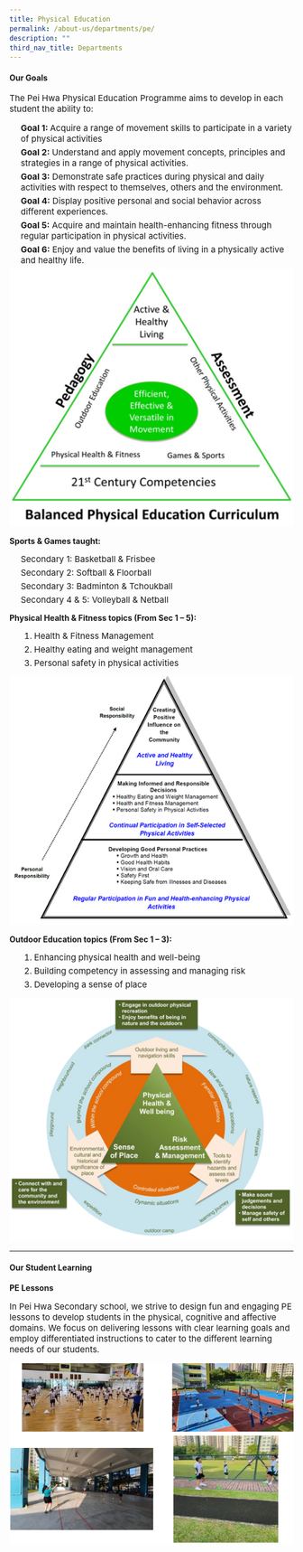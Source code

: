 ```yaml
---
title: Physical Education
permalink: /about-us/departments/pe/
description: ""
third_nav_title: Departments
---
```

<h4><strong>Our Goals</strong></h4>

<p style="font-size:15px;">The Pei Hwa Physical Education Programme aims to develop in each student the ability to:</p>

<p style="margin:5px 0 5px 20px; font-size:15px;"><strong>Goal 1:&nbsp;</strong>Acquire a range of movement skills to participate in a variety of physical activities</p>

<p style="margin:5px 0 5px 20px; font-size:15px;"><strong>Goal 2:</strong>&nbsp;Understand and apply movement concepts, principles and strategies in a range of physical activities.</p>

<p style="margin:5px 0 5px 20px; font-size:15px;"><strong>Goal 3:</strong>&nbsp;Demonstrate safe practices during physical and daily activities with respect to themselves, others and the environment.</p>

<p style="margin:5px 0 5px 20px; font-size:15px;"><strong>Goal 4:</strong>&nbsp;Display positive personal and social behavior across different experiences.</p>

<p style="margin:5px 0 5px 20px; font-size:15px;"><strong>Goal 5:</strong>&nbsp;Acquire and maintain health-enhancing fitness through regular participation in physical activities.</p>

<p style="margin:5px 0 5px 20px; font-size:15px;"><strong>Goal 6:</strong>&nbsp;Enjoy and value the benefits of living in a physically active and healthy life.</p>

<img src="/images/pe1.jpg">

<p><strong>Sports &amp; Games taught:</strong></p>

<p style="margin:5px 0 5px 20px; font-size:15px;">Secondary 1: Basketball &amp; Frisbee</p>

<p style="margin:5px 0 5px 20px; font-size:15px;">Secondary 2: Softball &amp; Floorball</p>

<p style="margin:5px 0 5px 20px; font-size:15px;">Secondary 3: Badminton &amp; Tchoukball</p>

<p style="margin:5px 0 5px 20px; font-size:15px;">Secondary 4 &amp; 5: Volleyball &amp; Netball</p>

<p><strong>Physical Health &amp; Fitness topics (From Sec 1 &ndash; 5):</strong></p>

<ol>
<li style="margin:5px 0 5px 20px; font-size:15px;">Health &amp; Fitness Management</li>
<li style="margin:5px 0 5px 20px; font-size:15px;">Healthy eating and weight management</li>
<li style="margin:5px 0 5px 20px; font-size:15px;">Personal safety in physical activities</li>
</ol>

<img src="/images/pe2.jpg">

<p><strong>Outdoor Education topics (From Sec 1 &ndash; 3):</strong></p>

<ol>
<li style="margin:5px 0 5px 20px; font-size:15px;">Enhancing physical health and well-being</li>
<li style="margin:5px 0 5px 20px; font-size:15px;">Building competency in assessing and managing risk</li>
<li style="margin:5px 0 5px 20px; font-size:15px;">Developing a sense of place</li>
</ol>

<img src="/images/pe3.jpg">

<hr>

<h4><strong>Our Student Learning</strong></h4>

<p><strong>PE Lessons</strong></p>

<p style="font-size:15px;">In Pei Hwa Secondary school, we strive to design fun and engaging PE lessons to develop students in the physical, cognitive and affective domains. We focus on delivering lessons with clear learning goals and employ differentiated instructions to cater to the different learning needs of our students.</p>

<img src="/images/pe4.jpg">